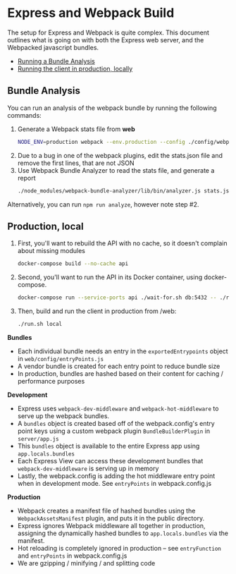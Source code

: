 
# Express and Webpack Build

The setup for Express and Webpack is quite complex. This document outlines what is going on with both the Express web server, and the Webpacked javascript bundles.

* [Running a Bundle Analysis](#bundle-analysis)
* [Running the client in production, locally](#production-local)

## Bundle Analysis

You can run an analysis of the webpack bundle by running the following commands:

1. Generate a Webpack stats file from **web**
    ```bash
    NODE_ENV=production webpack --env.production --config ./config/webpack.prod.js --profile --json > stats.json
    ```
1. Due to a bug in one of the webpack plugins, edit the stats.json file and remove the first lines, that are not JSON
1. Use Webpack Bundle Analyzer to read the stats file, and generate a report
    ```bash
    ./node_modules/webpack-bundle-analyzer/lib/bin/analyzer.js stats.json
    ```

Alternatively, you can run `npm run analyze`, however note step #2.

## Production, local

1. First, you'll want to rebuild the API with no cache, so it doesn't complain about missing modules
    ```bash
    docker-compose build --no-cache api
    ```
1. Second, you'll want to run the API in its Docker container, using docker-compose.
    ```bash
    docker-compose run --service-ports api ./wait-for.sh db:5432 -- ./run.sh devstart
    ```
2. Then, build and run the client in production from /web:
    ```bash
    ./run.sh local
    ```


**Bundles**

* Each individual bundle needs an entry in the `exportedEntrypoints` object in `web/config/entryPoints.js`
* A vendor bundle is created for each entry point to reduce bundle size
* In production, bundles are hashed based on their content for caching / performance purposes

**Development**

* Express uses `webpack-dev-middleware` and `webpack-hot-middleware` to serve up the webpack bundles.
* A `bundles` object is created based off of the webpack.config's entry point keys using a custom webpack plugin `BundleBuilderPlugin` in `server/app.js`
* This `bundles` object is available to the entire Express app using `app.locals.bundles`
* Each Express View can access these development bundles that `webpack-dev-middleware` is serving up in memory
* Lastly, the webpack.config is adding the hot middleware entry point when in development mode. See `entryPoints` in webpack.config.js

**Production**

* Webpack creates a manifest file of hashed bundles using the `WebpackAssetsManifest` plugin, and puts it in the public directory.
* Express ignores Webpack middleware all together in production, assigning the dynamically hashed bundles to `app.locals.bundles` via the manifest.
* Hot reloading is completely ignored in production – see `entryFunction` and `entryPoints` in webpack.config.js
* We are gzipping / minifying / and splitting code
